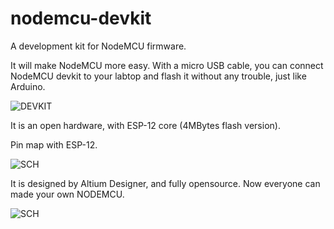 nodemcu-devkit
==============

A development kit for NodeMCU firmware.

It will make NodeMCU more easy. With a micro USB cable, you can connect NodeMCU devkit to your labtop and flash it without any trouble, just like Arduino.

![DEVKIT](https://raw.githubusercontent.com/nodemcu/nodemcu-devkit/master/Documents/NodeMCU_DEVKIT_V0.9.png)

It is an open hardware, with ESP-12 core (4MBytes flash version).

Pin map with ESP-12.

![SCH](https://raw.githubusercontent.com/nodemcu/nodemcu-devkit/master/Documents/NODEMCU-DEVKIT-INSTRUCTION-EN.png)

It is designed by Altium Designer, and fully opensource. Now everyone can made your own NODEMCU.

![SCH](https://raw.githubusercontent.com/nodemcu/nodemcu-devkit/master/Documents/NODEMCU_DEVKIT_SCH.png)
